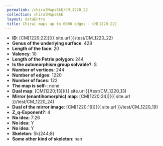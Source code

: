 ```yaml
--- 
 permalink: /chiralMaps6kE/CM_1220_22 
 collection: chiralMaps6kE
 layout: dataEntry
 title: Chiral maps up to 6000 edges - CM[1220;22]
---
```


- **ID**: [CM[1220;22]]({{ site.url }}/test/CM_1220_22)
- **Genus of the underlying surface**: 428
- **Length of the face**: 20
- **Valency**: 10
- **Length of the Petrie polygon**: 244
- **Is the automorphism group solvable?**: S
- **Number of vertices**: 244
- **Number of edges**: 1220
- **Number of faces**: 122
- **The map is self-**: none
- **Dual map**: [CM[1220;13]]({{ site.url }}/test/CM_1220_13)
- **Mirror (enantihomorphic) map**: [CM[1220;24]]({{ site.url }}/test/CM_1220_24)
- **Dual of the mirror image**: [CM[1220;19]]({{ site.url }}/test/CM_1220_19)
- **Z_q-Exponent?**: 4
- **No idea**:  7:26
- **No idea**: Y
- **No idea**: Y
- **Skeleton**: Sk(244;8)
- **Some other kind of skeleton**: nan
